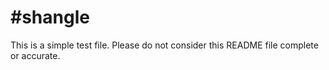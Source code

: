 #shangle
=========

This is a simple test file. Please do not consider this README file complete or accurate.